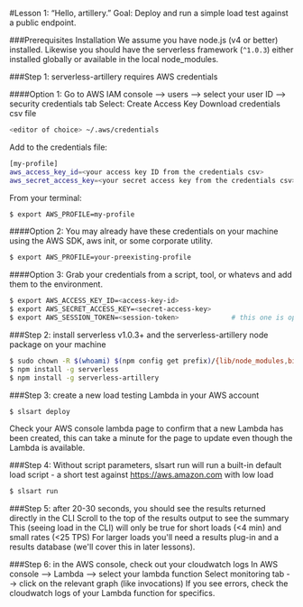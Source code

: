 #Lesson 1: “Hello, artillery.”
Goal: Deploy and run a simple load test against a public endpoint.

###Prerequisites
Installation
We assume you have node.js (v4 or better) installed. Likewise you should have the serverless framework (`^1.0.3`) either installed globally or available in the local node_modules.

###Step 1: serverless-artillery requires AWS credentials

####Option 1:
Go to AWS IAM console --> users --> select your user ID --> security credentials tab
Select: Create Access Key
Download credentials csv file

```sh
<editor of choice> ~/.aws/credentials
```

Add to the credentials file:
```sh
[my-profile]
aws_access_key_id=<your access key ID from the credentials csv>
aws_secret_access_key=<your secret access key from the credentials csv>
```

From your terminal:
```sh
$ export AWS_PROFILE=my-profile
```

####Option 2:
You may already have these credentials on your machine using the AWS SDK, aws init, or some corporate utility.

```sh
$ export AWS_PROFILE=your-preexisting-profile
```

####Option 3:
Grab your credentials from a script, tool, or whatevs and add them to the environment.

```sh
$ export AWS_ACCESS_KEY_ID=<access-key-id>
$ export AWS_SECRET_ACCESS_KEY=<secret-access-key>
$ export AWS_SESSION_TOKEN=<session-token>             # this one is optional
```

###Step 2: install serverless v1.0.3+ and the serverless-artillery node package on your machine
```sh
$ sudo chown -R $(whoami) $(npm config get prefix)/{lib/node_modules,bin,share} # this is for those of you who have corrupted your file system
$ npm install -g serverless
$ npm install -g serverless-artillery
```

###Step 3: create a new load testing Lambda in your AWS account 
```sh
$ slsart deploy
```
Check your AWS console lambda page to confirm that a new Lambda has been created, this can take a minute for the page to update even though the Lambda is available.

###Step 4: Without script parameters, slsart run will run a built-in default load script - a short test against https://aws.amazon.com with low load
```sh
$ slsart run
```

###Step 5: after 20-30 seconds, you should see the results returned directly in the CLI
Scroll to the top of the results output to see the summary
This (seeing load in the CLI) will only be true for short loads (<4 min) and small rates (<25 TPS)
For larger loads you'll need a results plug-in and a results database (we'll cover this in later lessons).

###Step 6: in the AWS console, check out your cloudwatch logs
In AWS console --> Lambda --> select your lambda function
Select monitoring tab --> click on the relevant graph (like invocations)
If you see errors, check the cloudwatch logs of your Lambda function for specifics.
